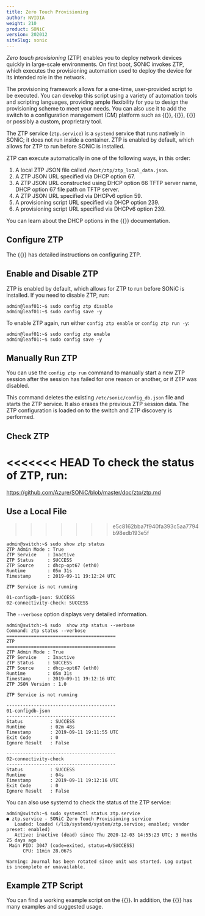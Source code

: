 ```yaml
---
title: Zero Touch Provisioning
author: NVIDIA
weight: 210
product: SONiC
version: 202012
siteSlug: sonic
---
```


*Zero touch provisioning* (ZTP) enables you to deploy network devices quickly in large-scale environments. On first boot, SONiC invokes ZTP, which executes the provisioning automation used to deploy the device for its intended role in the network.

The provisioning framework allows for a one-time, user-provided script to be executed. You can develop this script using a variety of automation tools and scripting languages, providing ample flexibility for you to design the provisioning scheme to meet your needs. You can also use it to add the switch to a configuration management (CM) platform such as {{<exlink url="http://puppet.com/" text="Puppet">}}, {{<exlink url="https://www.chef.io/" text="Chef">}}, {{<exlink url="https://cfengine.com/" text="CFEngine">}} or possibly a custom, proprietary tool.

The ZTP service (`ztp.service`) is a `systemd` service that runs natively in SONiC; it does not run inside a container. ZTP is enabled by default, which allows for ZTP to run before SONiC is installed.

ZTP can execute automatically in one of the following ways, in this order:

1. A local ZTP JSON file called `/host/ztp/ztp_local_data.json`.
1. A ZTP JSON URL specified via DHCP option 67.
1. A ZTP JSON URL constructed using DHCP option 66 TFTP server name, DHCP option 67 file path on TFTP server.
1. A ZTP JSON URL specified via DHCPv6 option 59.
1. A provisioning script URL specified via DHCP option 239.
1. A provisioning script URL specified via DHCPv6 option 239.

You can learn about the DHCP options in the {{<exlink url="https://github.com/Azure/SONiC/blob/master/doc/ztp/ztp.md#34-dhcp-options" text="Azure GitHub">}} documentation.

## Configure ZTP

The {{<exlink url="https://github.com/Azure/SONiC/blob/master/doc/ztp/ztp.md#6-configuring-ztp" text="Azure GitHub documentation">}} has detailed instructions on configuring ZTP.

## Enable and Disable ZTP

ZTP is enabled by default, which allows for ZTP to run before SONiC is installed. If you need to disable ZTP, run:

    admin@leaf01:~$ sudo config ztp disable
    admin@leaf01:~$ sudo config save -y

To enable ZTP again, run either `config ztp enable` or `config ztp run -y`:

    admin@leaf01:~$ sudo config ztp enable
    admin@leaf01:~$ sudo config save -y

## Manually Run ZTP

You can use the `config ztp run` command to manually start a new ZTP session after the session has failed for one reason or another, or if ZTP was disabled.

This command deletes the existing `/etc/sonic/config_db.json` file and starts the ZTP service. It also erases the previous ZTP session data. The ZTP configuration is loaded on to the switch and ZTP discovery is performed.

## Check ZTP

<<<<<<< HEAD
To check the status of ZTP, run:
=======
https://github.com/Azure/SONiC/blob/master/doc/ztp/ztp.md


## Use a Local File
>>>>>>> e5c8162bba7f940fa393c5aa7794b98edb193e5f

```
admin@switch:~$ sudo show ztp status
ZTP Admin Mode : True
ZTP Service    : Inactive
ZTP Status     : SUCCESS
ZTP Source     : dhcp-opt67 (eth0)
Runtime        : 05m 31s
Timestamp      : 2019-09-11 19:12:24 UTC

ZTP Service is not running

01-configdb-json: SUCCESS
02-connectivity-check: SUCCESS
```

The `--verbose` option displays very detailed information.

```
admin@switch:~$ sudo  show ztp status --verbose
Command: ztp status --verbose
========================================
ZTP
========================================
ZTP Admin Mode : True
ZTP Service    : Inactive
ZTP Status     : SUCCESS
ZTP Source     : dhcp-opt67 (eth0)
Runtime        : 05m 31s
Timestamp      : 2019-09-11 19:12:16 UTC
ZTP JSON Version : 1.0

ZTP Service is not running

----------------------------------------
01-configdb-json
----------------------------------------
Status          : SUCCESS
Runtime         : 02m 48s
Timestamp       : 2019-09-11 19:11:55 UTC
Exit Code       : 0
Ignore Result   : False

----------------------------------------
02-connectivity-check
----------------------------------------
Status          : SUCCESS
Runtime         : 04s
Timestamp       : 2019-09-11 19:12:16 UTC
Exit Code       : 0
Ignore Result   : False
```

You can also use systemd to check the status of the ZTP service:

```
admin@switch:~$ sudo systemctl status ztp.service
● ztp.service - SONiC Zero Touch Provisioning service
   Loaded: loaded (/lib/systemd/system/ztp.service; enabled; vendor preset: enabled)
   Active: inactive (dead) since Thu 2020-12-03 14:55:23 UTC; 3 months 25 days ago
 Main PID: 3047 (code=exited, status=0/SUCCESS)
      CPU: 11min 28.067s

Warning: Journal has been rotated since unit was started. Log output is incomplete or unavailable.
```

## Example ZTP Script

You can find a working example script on the {{<exlink url="https://developer.nvidia.com/blog/building-pure-sonic-image/" text="NVIDIA blog">}}. In addition, the {{<exlink url="https://github.com/Azure/SONiC/blob/master/doc/ztp/ztp.md#10-examples" text="Azure GitHub documentation">}} has many examples and suggested usage.
